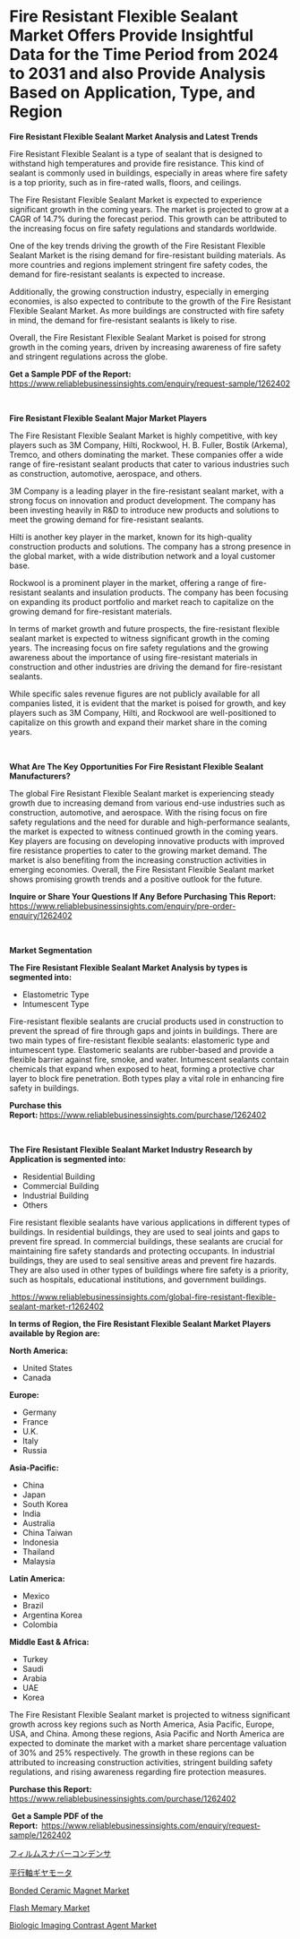 <p><h1>Fire Resistant Flexible Sealant Market Offers Provide Insightful Data for the Time Period from 2024 to 2031 and also Provide Analysis Based on Application, Type, and Region</h1></p><p><strong>Fire Resistant Flexible Sealant Market Analysis and Latest Trends</strong></p>
<p><p>Fire Resistant Flexible Sealant is a type of sealant that is designed to withstand high temperatures and provide fire resistance. This kind of sealant is commonly used in buildings, especially in areas where fire safety is a top priority, such as in fire-rated walls, floors, and ceilings.</p><p>The Fire Resistant Flexible Sealant Market is expected to experience significant growth in the coming years. The market is projected to grow at a CAGR of 14.7% during the forecast period. This growth can be attributed to the increasing focus on fire safety regulations and standards worldwide.</p><p>One of the key trends driving the growth of the Fire Resistant Flexible Sealant Market is the rising demand for fire-resistant building materials. As more countries and regions implement stringent fire safety codes, the demand for fire-resistant sealants is expected to increase.</p><p>Additionally, the growing construction industry, especially in emerging economies, is also expected to contribute to the growth of the Fire Resistant Flexible Sealant Market. As more buildings are constructed with fire safety in mind, the demand for fire-resistant sealants is likely to rise.</p><p>Overall, the Fire Resistant Flexible Sealant Market is poised for strong growth in the coming years, driven by increasing awareness of fire safety and stringent regulations across the globe.</p></p>
<p><strong>Get a Sample PDF of the Report:&nbsp;</strong> <a href="https://www.reliablebusinessinsights.com/enquiry/request-sample/1262402">https://www.reliablebusinessinsights.com/enquiry/request-sample/1262402</a></p>
<p>&nbsp;</p>
<p><strong>Fire Resistant Flexible Sealant Major Market Players</strong></p>
<p><p>The Fire Resistant Flexible Sealant Market is highly competitive, with key players such as 3M Company, Hilti, Rockwool, H. B. Fuller, Bostik (Arkema), Tremco, and others dominating the market. These companies offer a wide range of fire-resistant sealant products that cater to various industries such as construction, automotive, aerospace, and others.</p><p>3M Company is a leading player in the fire-resistant sealant market, with a strong focus on innovation and product development. The company has been investing heavily in R&D to introduce new products and solutions to meet the growing demand for fire-resistant sealants.</p><p>Hilti is another key player in the market, known for its high-quality construction products and solutions. The company has a strong presence in the global market, with a wide distribution network and a loyal customer base.</p><p>Rockwool is a prominent player in the market, offering a range of fire-resistant sealants and insulation products. The company has been focusing on expanding its product portfolio and market reach to capitalize on the growing demand for fire-resistant materials.</p><p>In terms of market growth and future prospects, the fire-resistant flexible sealant market is expected to witness significant growth in the coming years. The increasing focus on fire safety regulations and the growing awareness about the importance of using fire-resistant materials in construction and other industries are driving the demand for fire-resistant sealants.</p><p>While specific sales revenue figures are not publicly available for all companies listed, it is evident that the market is poised for growth, and key players such as 3M Company, Hilti, and Rockwool are well-positioned to capitalize on this growth and expand their market share in the coming years.</p></p>
<p>&nbsp;</p>
<p><strong>What Are The Key Opportunities For Fire Resistant Flexible Sealant Manufacturers?</strong></p>
<p><p>The global Fire Resistant Flexible Sealant market is experiencing steady growth due to increasing demand from various end-use industries such as construction, automotive, and aerospace. With the rising focus on fire safety regulations and the need for durable and high-performance sealants, the market is expected to witness continued growth in the coming years. Key players are focusing on developing innovative products with improved fire resistance properties to cater to the growing market demand. The market is also benefiting from the increasing construction activities in emerging economies. Overall, the Fire Resistant Flexible Sealant market shows promising growth trends and a positive outlook for the future.</p></p>
<p><strong>Inquire or Share Your Questions If Any Before Purchasing This Report:</strong> <a href="https://www.reliablebusinessinsights.com/enquiry/pre-order-enquiry/1262402">https://www.reliablebusinessinsights.com/enquiry/pre-order-enquiry/1262402</a></p>
<p>&nbsp;</p>
<p><strong>Market Segmentation</strong></p>
<p><strong>The Fire Resistant Flexible Sealant Market Analysis by types is segmented into:</strong></p>
<p><ul><li>Elastometric Type</li><li>Intumescent Type</li></ul></p>
<p><p>Fire-resistant flexible sealants are crucial products used in construction to prevent the spread of fire through gaps and joints in buildings. There are two main types of fire-resistant flexible sealants: elastomeric type and intumescent type. Elastomeric sealants are rubber-based and provide a flexible barrier against fire, smoke, and water. Intumescent sealants contain chemicals that expand when exposed to heat, forming a protective char layer to block fire penetration. Both types play a vital role in enhancing fire safety in buildings.</p></p>
<p><strong>Purchase this Report:&nbsp;</strong><a href="https://www.reliablebusinessinsights.com/purchase/1262402">https://www.reliablebusinessinsights.com/purchase/1262402</a></p>
<p>&nbsp;</p>
<p><strong>The Fire Resistant Flexible Sealant Market Industry Research by Application is segmented into:</strong></p>
<p><ul><li>Residential Building</li><li>Commercial Building</li><li>Industrial Building</li><li>Others</li></ul></p>
<p><p>Fire resistant flexible sealants have various applications in different types of buildings. In residential buildings, they are used to seal joints and gaps to prevent fire spread. In commercial buildings, these sealants are crucial for maintaining fire safety standards and protecting occupants. In industrial buildings, they are used to seal sensitive areas and prevent fire hazards. They are also used in other types of buildings where fire safety is a priority, such as hospitals, educational institutions, and government buildings.</p></p>
<p><a href="https://www.reliablebusinessinsights.com/global-fire-resistant-flexible-sealant-market-r1262402">&nbsp;https://www.reliablebusinessinsights.com/global-fire-resistant-flexible-sealant-market-r1262402</a></p>
<p><strong>In terms of Region, the Fire Resistant Flexible Sealant Market Players available by Region are:</strong></p>
<p>
    <p> <strong> North America: </strong>
        <ul>
            <li>United States</li>
            <li>Canada</li>
        </ul>
        </p> 
    <p> <strong> Europe: </strong>
        <ul>
            <li>Germany</li>
            <li>France</li>
            <li>U.K.</li>
            <li>Italy</li>
            <li>Russia</li>
        </ul>
        </p> 
    <p> <strong> Asia-Pacific: </strong>
        <ul>
            <li>China</li>
            <li>Japan</li>
            <li>South Korea</li>
            <li>India</li>
            <li>Australia</li>
            <li>China Taiwan</li>
            <li>Indonesia</li>
            <li>Thailand</li>
            <li>Malaysia</li>
        </ul>
        </p> 
    <p> <strong> Latin America: </strong>
        <ul>
            <li>Mexico</li>
            <li>Brazil</li>
            <li>Argentina Korea</li>
            <li>Colombia</li>
        </ul>
        </p> 
    <p> <strong> Middle East & Africa: </strong>
        <ul>
            <li>Turkey</li>
            <li>Saudi</li>
            <li>Arabia</li>
            <li>UAE</li>
            <li>Korea</li>
        </ul>
    </p>
    </p>
<p><p>The Fire Resistant Flexible Sealant market is projected to witness significant growth across key regions such as North America, Asia Pacific, Europe, USA, and China. Among these regions, Asia Pacific and North America are expected to dominate the market with a market share percentage valuation of 30% and 25% respectively. The growth in these regions can be attributed to increasing construction activities, stringent building safety regulations, and rising awareness regarding fire protection measures.</p></p>
<p><strong>Purchase this Report: </strong><a href="https://www.reliablebusinessinsights.com/purchase/1262402">https://www.reliablebusinessinsights.com/purchase/1262402</a></p>
<p>&nbsp;<strong>Get a Sample PDF of the Report:&nbsp;&nbsp;</strong><a href="https://www.reliablebusinessinsights.com/enquiry/request-sample/1262402">https://www.reliablebusinessinsights.com/enquiry/request-sample/1262402</a></p>
<p><strong></strong></p>
<p><p><a href="https://github.com/hwbcz413288296/Market-Research-Report-List-2/blob/main/759889198349.md">フィルムスナバーコンデンサ</a></p><p><a href="https://github.com/efcvopdgkdx128/Market-Research-Report-List-2/blob/main/656796198348.md">平行軸ギヤモータ</a></p><p><a href="https://github.com/mancsybtousav/Market-Research-Report-List-2/blob/main/bonded-ceramic-magnet-market.md">Bonded Ceramic Magnet Market</a></p><p><a href="https://issuu.com/reportprime-2/docs/flash-memary-market-size-2030.pptx">Flash Memary Market</a></p><p><a href="https://github.com/maudAbbott7/Market-Research-Report-List-1/blob/main/biologic-imaging-contrast-agent-market.md">Biologic Imaging Contrast Agent Market</a></p></p>